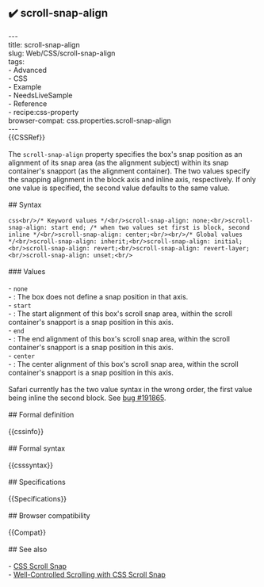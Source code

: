 ## ✔️ scroll-snap-align 
 ---<br/>title: scroll-snap-align<br/>slug: Web/CSS/scroll-snap-align<br/>tags:<br/>  - Advanced<br/>  - CSS<br/>  - Example<br/>  - NeedsLiveSample<br/>  - Reference<br/>  - recipe:css-property<br/>browser-compat: css.properties.scroll-snap-align<br/>---<br/>{{CSSRef}}<br/><br/>The `scroll-snap-align` property specifies the box's snap position as an alignment of its snap area (as the alignment subject) within its snap container's snapport (as the alignment container). The two values specify the snapping alignment in the block axis and inline axis, respectively. If only one value is specified, the second value defaults to the same value.<br/><br/>## Syntax<br/><br/>```css<br/>/* Keyword values */<br/>scroll-snap-align: none;<br/>scroll-snap-align: start end; /* when two values set first is block, second inline */<br/>scroll-snap-align: center;<br/><br/>/* Global values */<br/>scroll-snap-align: inherit;<br/>scroll-snap-align: initial;<br/>scroll-snap-align: revert;<br/>scroll-snap-align: revert-layer;<br/>scroll-snap-align: unset;<br/>```<br/><br/>### Values<br/><br/>- `none`<br/>  - : The box does not define a snap position in that axis.<br/>- `start`<br/>  - : The start alignment of this box's scroll snap area, within the scroll container's snapport is a snap position in this axis.<br/>- `end`<br/>  - : The end alignment of this box's scroll snap area, within the scroll container's snapport is a snap position in this axis.<br/>- `center`<br/>  - : The center alignment of this box's scroll snap area, within the scroll container's snapport is a snap position in this axis.<br/><br/>Safari currently has the two value syntax in the wrong order, the first value being inline the second block. See [bug #191865](https://bugs.webkit.org/show_bug.cgi?id=191865).<br/><br/>## Formal definition<br/><br/>{{cssinfo}}<br/><br/>## Formal syntax<br/><br/>{{csssyntax}}<br/><br/>## Specifications<br/><br/>{{Specifications}}<br/><br/>## Browser compatibility<br/><br/>{{Compat}}<br/><br/>## See also<br/><br/>- [CSS Scroll Snap](/en-US/docs/Web/CSS/CSS_Scroll_Snap)<br/>- [Well-Controlled Scrolling with CSS Scroll Snap](https://web.dev/css-scroll-snap/)<br/>
